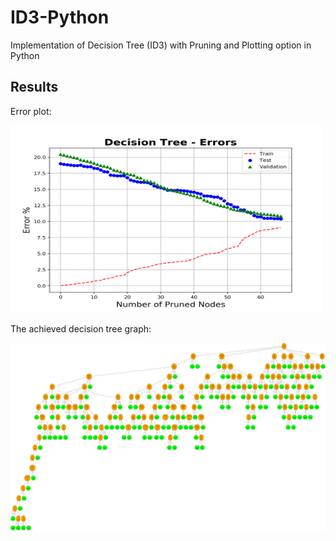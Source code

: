 # ID3-Python
Implementation of Decision Tree (ID3) with Pruning and Plotting option in Python

## Results

Error plot:

<img src="/images/errPlot.png" width="500" height="300">

The achieved decision tree graph:

<img src="/images/prunedTreeGraph.png" width="1200" height="300">

